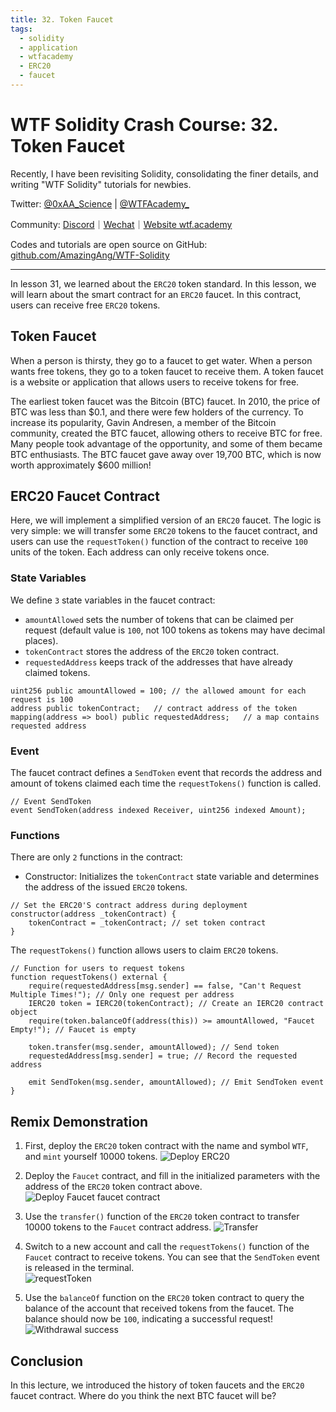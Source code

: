 ```yaml
---
title: 32. Token Faucet
tags:
  - solidity
  - application
  - wtfacademy
  - ERC20
  - faucet
---
```


# WTF Solidity Crash Course: 32. Token Faucet

Recently, I have been revisiting Solidity, consolidating the finer details, and writing "WTF Solidity" tutorials for newbies.

Twitter: [@0xAA_Science](https://twitter.com/0xAA_Science) | [@WTFAcademy_](https://twitter.com/WTFAcademy_)

Community: [Discord](https://discord.gg/5akcruXrsk)｜[Wechat](https://docs.google.com/forms/d/e/1FAIpQLSe4KGT8Sh6sJ7hedQRuIYirOoZK_85miz3dw7vA1-YjodgJ-A/viewform?usp=sf_link)｜[Website wtf.academy](https://wtf.academy)

Codes and tutorials are open source on GitHub: [github.com/AmazingAng/WTF-Solidity](https://github.com/AmazingAng/WTF-Solidity)

-----

In lesson 31, we learned about the `ERC20` token standard. In this lesson, we will learn about the smart contract for an `ERC20` faucet. In this contract, users can receive free `ERC20` tokens.

## Token Faucet

When a person is thirsty, they go to a faucet to get water. When a person wants free tokens, they go to a token faucet to receive them. A token faucet is a website or application that allows users to receive tokens for free.

The earliest token faucet was the Bitcoin (BTC) faucet. In 2010, the price of BTC was less than \$0.1, and there were few holders of the currency. To increase its popularity, Gavin Andresen, a member of the Bitcoin community, created the BTC faucet, allowing others to receive BTC for free. Many people took advantage of the opportunity, and some of them became BTC enthusiasts. The BTC faucet gave away over 19,700 BTC, which is now worth approximately \$600 million!

## ERC20 Faucet Contract

Here, we will implement a simplified version of an `ERC20` faucet. The logic is very simple: we will transfer some `ERC20` tokens to the faucet contract, and users can use the `requestToken()` function of the contract to receive `100` units of the token. Each address can only receive tokens once.

### State Variables

We define `3` state variables in the faucet contract:

- `amountAllowed` sets the number of tokens that can be claimed per request (default value is `100`, not 100 tokens as tokens may have decimal places).
- `tokenContract` stores the address of the `ERC20` token contract.
- `requestedAddress` keeps track of the addresses that have already claimed tokens.

```solidity
uint256 public amountAllowed = 100; // the allowed amount for each request is 100
address public tokenContract;   // contract address of the token
mapping(address => bool) public requestedAddress;   // a map contains requested address
```

### Event

The faucet contract defines a `SendToken` event that records the address and amount of tokens claimed each time the `requestTokens()` function is called.

```solidity
// Event SendToken
event SendToken(address indexed Receiver, uint256 indexed Amount); 
```

### Functions

There are only `2` functions in the contract:

- Constructor: Initializes the `tokenContract` state variable and determines the address of the issued `ERC20` tokens.

```solidity
// Set the ERC20'S contract address during deployment
constructor(address _tokenContract) {
	tokenContract = _tokenContract; // set token contract
}
```

The `requestTokens()` function allows users to claim `ERC20` tokens.

```solidity
// Function for users to request tokens
function requestTokens() external {
    require(requestedAddress[msg.sender] == false, "Can't Request Multiple Times!"); // Only one request per address
    IERC20 token = IERC20(tokenContract); // Create an IERC20 contract object
    require(token.balanceOf(address(this)) >= amountAllowed, "Faucet Empty!"); // Faucet is empty

    token.transfer(msg.sender, amountAllowed); // Send token
    requestedAddress[msg.sender] = true; // Record the requested address
    
    emit SendToken(msg.sender, amountAllowed); // Emit SendToken event
}
```

## Remix Demonstration

1. First, deploy the `ERC20` token contract with the name and symbol `WTF`, and `mint` yourself 10000 tokens.
    ![Deploy `ERC20`](./img/32-1.png)

2. Deploy the `Faucet` contract, and fill in the initialized parameters with the address of the `ERC20` token contract above.
    ![Deploy `Faucet` faucet contract](./img/32-2.png)

3. Use the `transfer()` function of the `ERC20` token contract to transfer 10000 tokens to the `Faucet` contract address.
    ![Transfer](./img/32-3.png)

4. Switch to a new account and call the `requestTokens()` function of the `Faucet` contract to receive tokens. You can see that the `SendToken` event is released in the terminal.    
    ![requestToken](./img/32-4.png)

5. Use the `balanceOf` function on the `ERC20` token contract to query the balance of the account that received tokens from the faucet. The balance should now be `100`, indicating a successful request!
    ![Withdrawal success](./img/32-5.png)

## Conclusion

In this lecture, we introduced the history of token faucets and the `ERC20` faucet contract. Where do you think the next BTC faucet will be?
